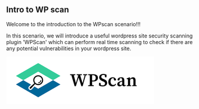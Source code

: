 ## Intro to WP scan 

Welcome to the introduction to the WPscan scenario!!!
<br />

In this scenario, we will introduce a useful wordpress site security scanning plugin 'WPScan' which can perform real time scanning to check if there are any potential vulnerabilities in your wordpress site.

![Image](./assets/intro/wpscan.png)

